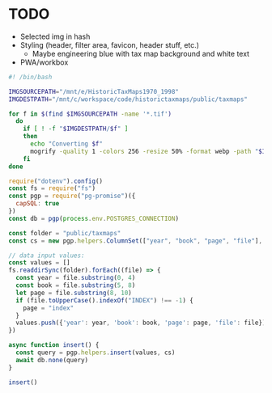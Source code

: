 # TODO

* Selected img in hash
* Styling (header, filter area, favicon, header stuff, etc.)
  * Maybe engineering blue with tax map background and white text
* PWA/workbox

```bash
#! /bin/bash

IMGSOURCEPATH="/mnt/e/HistoricTaxMaps1970_1998"
IMGDESTPATH="/mnt/c/workspace/code/historictaxmaps/public/taxmaps"

for f in $(find $IMGSOURCEPATH -name '*.tif')
  do
    if [ ! -f "$IMGDESTPATH/$f" ]
    then
      echo "Converting $f"
      mogrify -quality 1 -colors 256 -resize 50% -format webp -path "$IMGDESTPATH" "$f"
    fi
done
```

```javascript
require("dotenv").config()
const fs = require("fs")
const pgp = require("pg-promise")({
  capSQL: true
})
const db = pgp(process.env.POSTGRES_CONNECTION)

const folder = "public/taxmaps"
const cs = new pgp.helpers.ColumnSet(["year", "book", "page", "file"], { table: "historic_tax_maps" })

// data input values:
const values = []
fs.readdirSync(folder).forEach((file) => {
  const year = file.substring(0, 4)
  const book = file.substring(5, 8)
  let page = file.substring(8, 10)
  if (file.toUpperCase().indexOf("INDEX") !== -1) {
    page = "index"
  }
  values.push({'year': year, 'book': book, 'page': page, 'file': file})
})

async function insert() {
  const query = pgp.helpers.insert(values, cs)
  await db.none(query)
}

insert()
```
